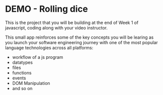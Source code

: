 

# DEMO - Rolling dice

This is the project that you will be building at the end of Week 1 of javascript, coding along with your video instructor.

This small app reinforces some of the key concepts you will be learing as you launch your software engineering journey with one of the most popular language technologies across all platforms:

* workflow of a js program
* datatypes
* files
* functions
* events
* DOM Manipulation
* and so on


